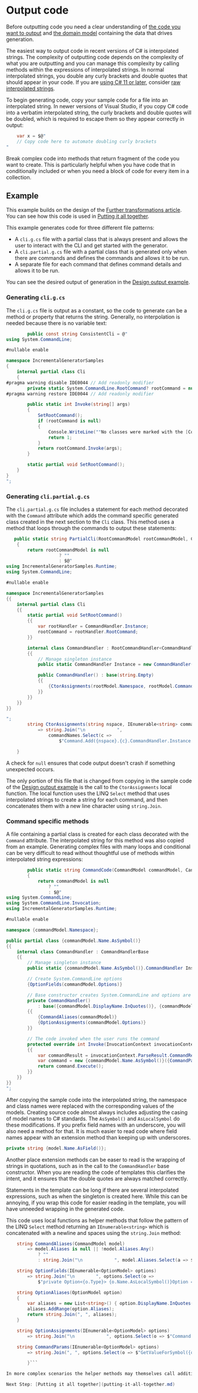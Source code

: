 # Output code

Before outputting code you need a clear understanding of [the code you want to output](design-output.md) and [the domain model](create-models.md) containing the data that drives generation.

The easiest way to output code in recent versions of C# is interpolated strings. The complexity of outputting code depends on the complexity of what you are outputting and you can manage this complexity by calling methods within the expressions of interpolated strings. In normal interpolated strings, you double any curly brackets and double quotes that should appear in your code. If you are [using C# 11 or later](), consider [raw interpolated strings](https://docs.microsoft.com/dotnet/csharp/programming-guide/strings/).

To begin generating code, copy your sample code for a file into an interpolated string. In newer versions of Visual Studio, if you copy C# code into a verbatim interpolated string, the curly brackets and double quotes will be doubled, which is required to escape them so they appear correctly in output: 

```csharp
    var x = $@"
    // Copy code here to automate doubling curly brackets
"
```

Break complex code into methods that return fragment of the code you want to create. This is particularly helpful when you have code that in conditionally included or when you need a block of code for every item in a collection.

## Example

This example builds on the design of the [Further transformations article](further-transformations.md#example). You can see how this code is used in [Putting it all together](putting-it-all-together.md#example).

This example generates code for three different file patterns:

- A `cli.g.cs` file with a partial class that is always present and allows the user to interact with the CLI and get started with the generator. 
- A `cli.partial.g.cs` file with a partial class that is generated only when there are commands and defines the commands and allows it to be run.
- A separate file for each command that defines command details and allows it to be run.

You can see the desired output of generation in the [Design output example](design-output.md/#example).

### Generating `cli.g.cs`

The `cli.g.cs` file is output as a constant, so the code to generate can be a method or property that returns the string. Generally, no interpolation is needed because there is no variable text:

```c#
        public const string ConsistentCli = @"
using System.CommandLine;

#nullable enable

namespace IncrementalGeneratorSamples
{
    internal partial class Cli
    {
#pragma warning disable IDE0044 // Add readonly modifier
        private static System.CommandLine.RootCommand? rootCommand = null;
#pragma warning restore IDE0044 // Add readonly modifier

        public static int Invoke(string[] args)
        {
            SetRootCommand();
            if (rootCommand is null)
            {
                Console.WriteLine(""No classes were marked with the [Command] attribute"");
                return 1;
            }
            return rootCommand.Invoke(args);
        }

        static partial void SetRootCommand();
    }
}
";
```

### Generating `cli.partial.g.cs`

The `cli.partial.g.cs` file includes a statement for each method decorated with the `Command` attribute which adds the command specific generated class created in the next section to the `Cli` class. This method uses a method that loops through the commands to output these statements:

```csharp
   public static string PartialCli(RootCommandModel rootCommandModel, CancellationToken _)
    {
        return rootCommandModel is null
                    ? ""
                    : $@"
using IncrementalGeneratorSamples.Runtime;
using System.CommandLine;

#nullable enable

namespace IncrementalGeneratorSamples
{{
    internal partial class Cli
    {{
        static partial void SetRootCommand()
        {{
            var rootHandler = CommandHandler.Instance;
            rootCommand = rootHandler.RootCommand;
        }}

        internal class CommandHandler : RootCommandHandler<CommandHandler>
        {{
            // Manage singleton instance
            public static CommandHandler Instance = new CommandHandler();

            public CommandHandler() : base(string.Empty)
            {{
                {CtorAssignments(rootModel.Namespace, rootModel.CommandSymbolNames)}
            }}
        }}
    }}
}}

";
        string CtorAssignments(string nspace, IEnumerable<string> commandNames)
            => string.Join("\n            ", 
                commandNames.Select(c => 
                    $"Command.Add({nspace}.{c}.CommandHandler.Instance.Command);"));

    }
```

A check for `null` ensures that code output doesn't crash if something unexpected occurs.

The only portion of this file that is changed from copying in the sample code of the [Design output example](design-output.md#cli-classes) is the call to the `CtorAssignments` local function. The local function uses the LINQ `Select` method that uses interpolated strings to create a string for each command, and then concatenates them with a new line character using `string.Join`.

### Command specific methods

A file containing a partial class is created for each class decorated with the `Command` attribute. The interpolated string for this method was also copied from an example. Generating complex files with many loops and conditional can be very difficult to read without thoughtful use of methods within interpolated string expressions:

```csharp
        public static string CommandCode(CommandModel commandModel, CancellationToken cancellationToken)
        {
            return commandModel is null
                ? ""
                : $@"
using System.CommandLine;
using System.CommandLine.Invocation;
using IncrementalGeneratorSamples.Runtime;

#nullable enable

namespace {commandModel.Namespace};

public partial class {commandModel.Name.AsSymbol()}
{{
    internal class CommandHandler : CommandHandlerBase
    {{
        // Manage singleton instance
        public static {commandModel.Name.AsSymbol()}.CommandHandler Instance {{ get; }} = new {commandModel.Name.AsSymbol()}.CommandHandler();

        // Create System.CommandLine options
        {OptionFields(commandModel.Options)}

        // Base constructor creates System.CommandLine and options are added here
        private CommandHandler()
            : base({commandModel.DisplayName.InQuotes()}, {commandModel.Description.InQuotes()})
        {{
            {CommandAliases(commandModel)}
            {OptionAssignments(commandModel.Options)}
        }}

        // The code invoked when the user runs the command
        protected override int Invoke(InvocationContext invocationContext)
        {{
            var commandResult = invocationContext.ParseResult.CommandResult;
            var command = new {commandModel.Name.AsSymbol()}({CommandParams(commandModel.Options)});
            return command.Execute();
        }}
    }}
}}
";
```

After copying the sample code into the interpolated string, the namespace and class names were replaced with the corresponding values of the models. Creating source code almost always includes adjusting the casing of model names to C# standards. The `AsSymbol()` and `AsLocalSymbol` do these modifications. If you prefix field names with an underscore, you will also need a method for that. It is much easier to read code where field names appear with an extension method than keeping up with underscores.

```csharp
private string {model.Name.AsField()};
```

Another place extension methods can be easer to read is the wrapping of strings in quotations, such as in the call to the `CommandHandler` base constructor. When you are reading the code of templates this clarifies the intent, and it ensures that the double quotes are always matched correctly.

Statements in the template can be long if there are several interpolated expressions, such as when the singleton is created here. While this can be annoying, if you wrap this code for easier reading in the template, you will have unneeded wrapping in the generated code.

This code uses local functions as helper methods that follow the pattern of the LINQ `Select` method returning an `IEnumerable<string>` which is concatenated with a newline and spaces using the `string.Join` method:


```csharp
    string CommandAliases(CommandModel model) 
        => model.Aliases is null || !model.Aliases.Any()
            ? ""
            : string.Join("\n            ", model.Aliases.Select(a => $"Command.AddAlias({a});"));

    string OptionFields(IEnumerable<OptionModel> options)
        => string.Join("\n        ", options.Select(o =>
            $"private Option<{o.Type}> {o.Name.AsLocalSymbol()}Option = new Option<{o.Type}>({OptionAliases(o)}, {o.Description.InQuotes()});"));

    string OptionAliases(OptionModel option)
    {
        var aliases = new List<string>() { option.DisplayName.InQuotes() };
        aliases.AddRange(option.Aliases);
        return string.Join(", ", aliases);
    }

    string OptionAssignments(IEnumerable<OptionModel> options)
        => string.Join("\n            ", options.Select(o => $"Command.AddOption({o.Name.AsLocalSymbol()}Option);"));

    string CommandParams(IEnumerable<OptionModel> options)
        => string.Join(", ", options.Select(o => $"GetValueForSymbol({o.Name.AsLocalSymbol()}Option, commandResult)"));

        }```

In more complex scenarios the helper methods may themselves call additional helper methods, particularly when there are conditional and looping blocks of code that are themselves complex. 

Next Step: [Putting it all together](putting-it-all-together.md)